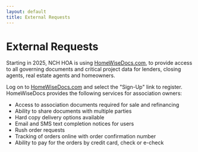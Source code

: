 ```yaml
---
layout: default
title: External Requests
---
```

# External Requests

Starting in 2025, NCH HOA is using [HomeWiseDocs.com](https://homewisedocs.com), to provide access to all governing documents and critical project data for lenders, closing agents, real estate agents and homeowners.

Log on to [HomeWiseDocs.com](https://homewisedocs.com) and select the "Sign-Up" link to register. HomeWiseDocs provides the following services for association owners:
 * Access to association documents required for sale and refinancing
 * Ability to share documents with multiple parties
 * Hard copy delivery options available
 * Email and SMS text completion notices for users
 * Rush order requests
 * Tracking of orders online with order confirmation number
 * Ability to pay for the orders by credit card, check or e-check